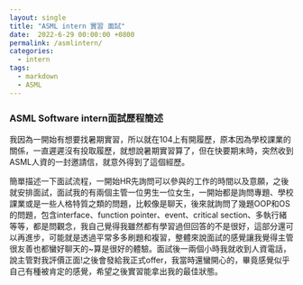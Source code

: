 ```yaml
---
layout: single
title: "ASML intern 實習 面試"
date:  2022-6-29 00:00:00 +0800
permalink: /asmlintern/
categories: 
  - intern
tags:
  - markdown
  - ASML
---
```


### ASML Software intern面試歷程簡述
   我因為一開始有想要找暑期實習，所以就在104上有開履歷，原本因為學校課業的關係，一直遲遲沒有投取履歷，就想說暑期實習算了，但在快要期末時，突然收到ASML人資的一封邀請信，就意外得到了這個經歷。    
     

   簡單描述一下面試流程，一開始HR先詢問可以參與的工作的時間以及意願，之後就安排面試，面試我的有兩個主管一位男生一位女生，一開始都是詢問專題、學校課業或是一些人格特質之類的問題，比較像是聊天，後來就詢問了幾題OOP和OS的問題，包含interface、function pointer、event、critical section、多執行緒等等，都是問觀念，我自己覺得我雖然都有學習過但回答的不是很好，這部分還可以再進步，可能就是透過平常多多刷題和複習，整體來說面試的感覺讓我覺得主管很友善也都蠻好聊天的~算是很好的體驗。面試後一兩個小時我就收到人資電話，說主管對我評價正面!之後會發給我正式offer，我當時還蠻開心的，畢竟感覺似乎自己有種被肯定的感覺，希望之後實習能拿出我的最佳狀態。
